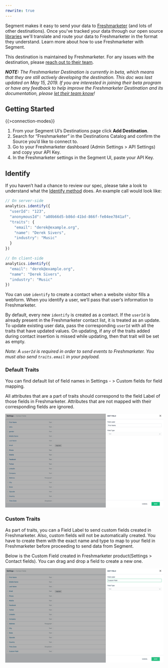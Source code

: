 ```yaml
---
rewrite: true
---
```


Segment makes it easy to send your data to [Freshmarketer](https://www.freshmarketer.com/?utm_source=segmentio&utm_medium=docs&utm_campaign=partners) (and lots of other destinations). Once you've tracked your data through our open source [libraries](https://segment.com/libraries) we'll translate and route your data to Freshmarketer in the format they understand. Learn more about how to use Freshmarketer with Segment.

This destination is maintained by Freshmarketer. For any issues with the destination, please [reach out to their team](mailto:support@freshmarketer.com).

_**NOTE:** The Freshmarketer Destination is currently in beta, which means that they are still actively developing the destination. This doc was last updated on May 15, 2019. If you are interested in joining their beta program or have any feedback to help improve the Freshmarketer Destination and its documentation, please [let  their team know](mailto:support@freshmarketer.com)!_


## Getting Started

{{>connection-modes}} 

1. From your Segment UI’s Destinations page click **Add Destination**.
2. Search for “Freshmarketer” in the Destinations Catalog and confirm the Source you’d like to connect to.
3. Go to your Freshmarketer dashboard (Admin Settings > API Settings) and copy your API Key.
4. In the Freshmarketer settings in the Segment UI, paste your API Key.

## Identify

If you haven’t had a chance to review our spec, please take a look to understand what the [Identify method](https://segment.com/docs/spec/identify/) does. An example call would look like:

```js
// On server-side
analytics.identify({
  "userId": "123",
  "anonymousId": "a80b66d5-b86d-41bd-866f-fe04ee7841af",
  "traits": {
    "email": "derek@example.org",
    "name": "Derek Sivers",
    "industry": "Music"
  }
})
```

```js
// On client-side
analytics.identify({
  "email": "derek@example.org",
  "name": "Derek Sivers",
  "industry": "Music"
})
```

You can use `identify` to create a contact when a website visitor fills a webform. When you identify a user, we’ll pass that user’s information to Freshmarketer.

By default, every new `identify` is created as a contact. If the `userId` is already present in the Freshmarketer contact list, it is treated as an update. To update existing user data, pass the corresponding `userId` with all the traits that have updated values. On updating, if any of the traits added during contact insertion is missed while updating, then that trait will be set as empty.

*Note: A `userId` is required in order to send events to Freshmarketer. You must also send `traits.email` in your payload.*

### Default Traits

You can find default list of field names in Settings - > Custom fields for field mapping.

All attributes that are a part of traits should correspond to the field Label of those fields in Freshmarketer. Attributes that are not mapped with their corresponding fields are ignored.

![](images/contact-fields.png)

### Custom Traits

As part of traits, you can a Field Label to send custom fields created in Freshmarketer. Also, custom fields will not be automatically created. You have to create them with the exact name and type to map to your field in Freshmarketer before proceeding to send data from Segment.

Below is the Custom Field created in Freshmarketer product(Settings > Contact fields). You can drag and drop a field to create a new one.

![](images/custom-fields.png)
